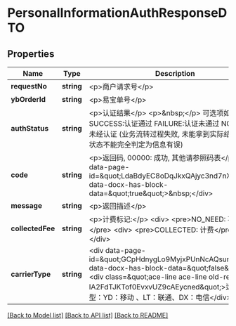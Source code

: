 # PersonalInformationAuthResponseDTO

## Properties
Name | Type | Description | Notes
------------ | ------------- | ------------- | -------------
**requestNo** | **string** | &lt;p&gt;商户请求号&lt;/p&gt; | [optional] 
**ybOrderId** | **string** | &lt;p&gt;易宝单号&lt;/p&gt; | [optional] 
**authStatus** | **string** | &lt;p&gt;认证结果&lt;/p&gt; &lt;p&gt;&amp;nbsp;&lt;/p&gt; 可选项如下: SUCCESS:认证通过 FAILURE:认证未通过 NOT_AUTH:未经认证 (业务流转过程失败, 未能拿到实际结果, 这个状态不能完全判定为信息有误) | 
**code** | **string** | &lt;p&gt;返回码, 00000: 成功, 其他请参照码表&lt;/p&gt; &lt;div data-page-id&#x3D;\&quot;LdaBdyEC8oDqJkxQAjyc3nd7nXf\&quot; data-docx-has-block-data&#x3D;\&quot;true\&quot;&gt;&amp;nbsp;&lt;/div&gt; | 
**message** | **string** | &lt;p&gt;返回描述&lt;/p&gt; | [optional] 
**collectedFee** | **string** | &lt;p&gt;计费标记:&lt;/p&gt; &lt;div&gt; &lt;pre&gt;NO_NEED: 不计费&lt;/pre&gt; &lt;div&gt; &lt;pre&gt;COLLECTED: 计费&lt;/pre&gt; &lt;/div&gt; &lt;/div&gt; | [optional] 
**carrierType** | **string** | &lt;div data-page-id&#x3D;\&quot;GCpHdnygLo9MyjxPUnNcAQsun5b\&quot; data-docx-has-block-data&#x3D;\&quot;false\&quot;&gt; &lt;div class&#x3D;\&quot;ace-line ace-line old-record-id-IA2FdTJKTof0EvxvUZ9cAEycned\&quot;&gt;运营商类型：YD：移动 、LT：联通、DX：电信&lt;/div&gt; &lt;/div&gt; | [optional] 

[[Back to Model list]](../README.md#documentation-for-models) [[Back to API list]](../README.md#documentation-for-api-endpoints) [[Back to README]](../README.md)


